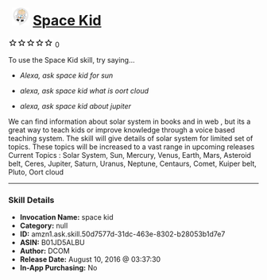 # &nbsp;<img src="skill_icon" alt="Space Kid icon" width="36"> [Space Kid](http://alexa.amazon.com/#skills/amzn1.ask.skill.50d7577d-31dc-463e-8302-b28053b1d7e7)
![0 stars](../../images/ic_star_border_black_18dp_1x.png)![0 stars](../../images/ic_star_border_black_18dp_1x.png)![0 stars](../../images/ic_star_border_black_18dp_1x.png)![0 stars](../../images/ic_star_border_black_18dp_1x.png)![0 stars](../../images/ic_star_border_black_18dp_1x.png) 0

To use the Space Kid skill, try saying...

* *Alexa, ask space kid for  sun*

* *alexa, ask space kid what  is  oort cloud*

* *alexa, ask space kid about  jupiter*

We can  find  information  about  solar  system  in books  and  in web , but  its a  great  way  to  teach kids or  improve  knowledge  through a  voice  based teaching  system.
The  skill  will give  details  of  solar  system for  limited set  of  topics.
These  topics  will be increased to  a  vast  range  in  upcoming  releases
Current Topics : Solar System, Sun, Mercury, Venus, Earth, Mars, Asteroid belt, Ceres, Jupiter, Saturn, Uranus, Neptune, Centaurs, Comet, Kuiper belt, Pluto, Oort cloud

***

### Skill Details

* **Invocation Name:** space kid
* **Category:** null
* **ID:** amzn1.ask.skill.50d7577d-31dc-463e-8302-b28053b1d7e7
* **ASIN:** B01JD5ALBU
* **Author:** DCOM
* **Release Date:** August 10, 2016 @ 03:37:30
* **In-App Purchasing:** No
